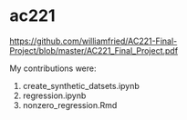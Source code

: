 # ac221

https://github.com/williamfried/AC221-Final-Project/blob/master/AC221_Final_Project.pdf 

My contributions were:
1. create_synthetic_datsets.ipynb
2. regression.ipynb
3. nonzero_regression.Rmd
